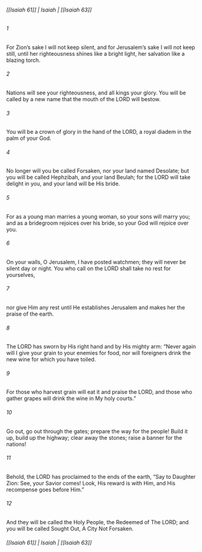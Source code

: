 ###### [[Isaiah 61]] | Isaiah | [[Isaiah 63]]

###### 1
For Zion’s sake I will not keep silent, and for Jerusalem’s sake I will not keep still, until her righteousness shines like a bright light, her salvation like a blazing torch.
###### 2
Nations will see your righteousness, and all kings your glory. You will be called by a new name that the mouth of the LORD will bestow.
###### 3
You will be a crown of glory in the hand of the LORD, a royal diadem in the palm of your God.
###### 4
No longer will you be called Forsaken, nor your land named Desolate; but you will be called Hephzibah, and your land Beulah; for the LORD will take delight in you, and your land will be His bride.
###### 5
For as a young man marries a young woman, so your sons will marry you; and as a bridegroom rejoices over his bride, so your God will rejoice over you.
###### 6
On your walls, O Jerusalem, I have posted watchmen; they will never be silent day or night. You who call on the LORD shall take no rest for yourselves,
###### 7
nor give Him any rest until He establishes Jerusalem and makes her the praise of the earth.
###### 8
The LORD has sworn by His right hand and by His mighty arm: “Never again will I give your grain to your enemies for food, nor will foreigners drink the new wine for which you have toiled.
###### 9
For those who harvest grain will eat it and praise the LORD, and those who gather grapes will drink the wine in My holy courts.”
###### 10
Go out, go out through the gates; prepare the way for the people! Build it up, build up the highway; clear away the stones; raise a banner for the nations!
###### 11
Behold, the LORD has proclaimed to the ends of the earth, “Say to Daughter Zion: See, your Savior comes! Look, His reward is with Him, and His recompense goes before Him.”
###### 12
And they will be called the Holy People, the Redeemed of The LORD; and you will be called Sought Out, A City Not Forsaken.

###### [[Isaiah 61]] | Isaiah | [[Isaiah 63]]
